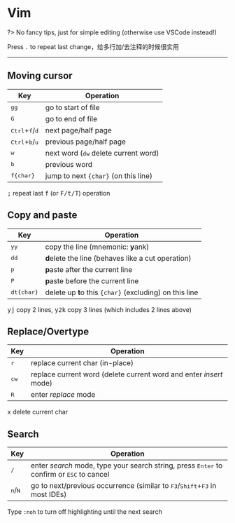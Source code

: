 # Vim

?> No fancy tips, just for simple editing (otherwise use VSCode instead!)

Press `.` to repeat last change，给多行加/去注释的时候很实用

---

## Moving cursor

| Key                                       | Operation                                                |
| ----------------------------------------- | -------------------------------------------------------- |
| <kbd>g</kbd><kbd>g</kbd>                  | go to start of file                                      |
| <kbd>G</kbd>                              | go to end of file                                        |
| <kbd>Ctrl</kbd>+<kbd>f</kbd>/<kbd>d</kbd> | next page/half page                                      |
| <kbd>Ctrl</kbd>+<kbd>b</kbd>/<kbd>u</kbd> | previous page/half page                                  |
| <kbd>w</kbd>                              | next word (<kbd>d</kbd><kbd>w</kbd> delete current word) |
| <kbd>b</kbd>                              | previous word                                            |
| <kbd>f</kbd><kbd>{char}</kbd>             | jump to next `{char}` (on this line)                     |

<kbd>;</kbd> repeat last <kbd>f</kbd> (or <kbd>F/t/T</kbd>) operation

## Copy and paste

| Key                            | Operation                                               |
| ------------------------------ | ------------------------------------------------------- |
| <kbd>y</kbd><kbd>y</kbd>       | copy the line (mnemonic: **y**ank)                      |
| <kbd>d</kbd><kbd>d</kbd>       | **d**elete the line (behaves like a cut operation)      |
| <kbd>p</kbd>                   | **p**aste after the current line                        |
| <kbd>P</kbd>                   | **p**aste before the current line                       |
| <kbd>dt</kbd><kbd>{char}</kbd> | delete up **t**o this `{char}` (excluding) on this line |

<kbd>yj</kbd> copy 2 lines, <kbd>y2k</kbd> copy 3 lines (which includes 2 lines above)

## Replace/Overtype

| Key           | Operation                                                          |
| ------------- | ------------------------------------------------------------------ |
| <kbd>r</kbd>  | replace current char (in-place)                                    |
| <kbd>cw</kbd> | replace current word (delete current word and enter *insert* mode) |
| <kbd>R</kbd>  | enter *replace* mode                                               |

<kbd>x</kbd> delete current char

## Search

| Key                       | Operation                                                                                                   |
| ------------------------- | ----------------------------------------------------------------------------------------------------------- |
| <kbd>/</kbd>              | enter *search* mode, type your search string, press <kbd>Enter</kbd> to confirm or <kbd>ESC</kbd> to cancel |
| <kbd>n</kbd>/<kbd>N</kbd> | go to next/previous occurrence (similar to <kbd>F3</kbd>/<kbd>Shift</kbd>+<kbd>F3</kbd> in most IDEs)       |

Type `:noh` to turn off highlighting until the next search
